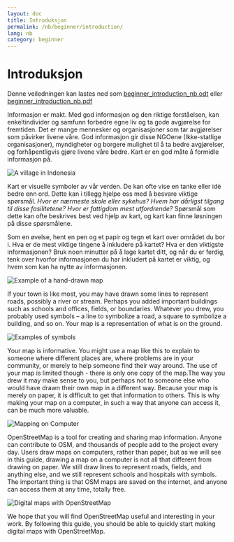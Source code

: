 ```yaml
---
layout: doc
title: Introduksjon
permalink: /nb/beginner/introduction/
lang: nb
category: beginner
---
```


Introduksjon
============

Denne veiledningen kan lastes ned som [beginner_introduction_nb.odt](/files/beginner_introduction_nb.odt) eller [beginner_introduction_nb.pdf](/files/beginner_introduction_nb.pdf)  

Informasjon er makt. Med god informasjon og den riktige forståelsen, kan enkeltindivider og samfunn forbedre egne liv og ta gode avgjørelse for fremtiden. Det er mange mennesker og organisasjoner som tar avgjørelser som påvirker livene våre. God informasjon gir disse NGOene (Ikke-statlige organisasjoner), myndigheter og borgere mulighet til å ta bedre avgjørelser, og forhåpentligvis gjøre livene våre bedre. Kart er en god måte å formidle informasjon på. 

![A village in Indonesia][]

Kart er visuelle symboler av vår verden. De kan ofte vise en tanke eller idè bedre enn ord. Dette kan i tillegg hjelpe oss med å besvare viktige spørsmål. *Hvor er nærmeste skole eller sykehus? Hvem har dårligst tilgang til disse fasilitetene? Hvor er fattigdom mest utfordrende?* Spørsmål som dette kan ofte beskrives best ved hjelp av kart, og kart kan finne løsningen på disse spørsmålene. 

Som en øvelse, hent en pen og et papir og tegn et kart over området du bor i. Hva er de mest viktige tingene å inkludere på kartet? Hva er den viktigste informasjonen? Bruk noen minutter på å lage kartet ditt, og når du er ferdig, tenk over hvorfor informasjonen du har inkludert på kartet er viktig, og hvem som kan ha nytte av informasjonen.

![Example of a hand-drawn map][]

If your town is like most, you may have drawn some lines to represent roads, possibly a river or stream. Perhaps you added important buildings such as schools and offices, fields, or boundaries. Whatever you drew, you probably used symbols – a line to symbolize a road, a square to symbolize a building, and so on. Your map is a representation of what is on the ground.

![Examples of symbols][]

Your map is informative. You might use a map like this to explain to someone where different places are, where problems are in your community, or merely to help someone find their way around. The use of your map is limited though - there is only one copy of the map.The way you drew it may make sense to you, but perhaps not to someone else who would have drawn their own map in a different way. Because your map is merely on paper, it is difficult to get that information to others.  This is why making your map on a computer, in such a way that anyone can access it, can be much more valuable. 

![Mapping on Computer][]

OpenStreetMap is a tool for creating and sharing map information.  Anyone can contribute to OSM, and thousands of people add to the project every day. Users draw maps on computers, rather than paper, but as we will see in this guide, drawing a map on a computer is not all that different from drawing on paper. We still draw lines to represent roads, fields, and anything else, and we still represent schools and hospitals with symbols. The important thing is that OSM maps are saved on the internet, and anyone can access them at any time, totally free.

![Digital maps with OpenStreetMap][]

We hope that you will find OpenStreetMap useful and interesting in your work. By following this guide, you should be able to quickly start making digital maps with OpenStreetMap.


[A village in Indonesia]: /images/beginner/village-in-indonesia.png
[Example of a hand-drawn map]: /images/beginner/hand-drawn-map.png
[Examples of symbols]: /images/beginner/examples-of-symbols.png
[Mapping on Computer]: /images/beginner/mapping-on-computer.png
[Digital maps with OpenStreetMap]: /images/beginner/digital-maps-with-osm.png